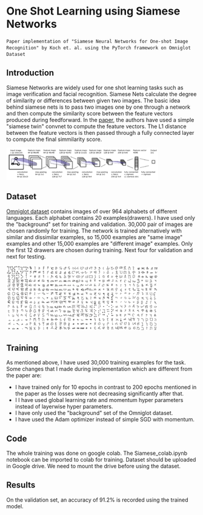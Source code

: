 # One Shot Learning using Siamese Networks

`Paper implementation of "Siamese Neural Networks for One-shot Image Recognition" by Koch et. al. using the PyTorch framework on Omniglot Dataset`

## Introduction 

Siamese Networks are widely used for one shot learning tasks such as image verification and facial recognition. Siamese Nets calculate the degree of similarity or differences between given two images. The basic idea behind siamese nets is to pass two images one by one through a network and then compute the similarity score between the feature vectors produced during feedforward. In the [paper](https://www.cs.cmu.edu/~rsalakhu/papers/oneshot1.pdf), the authors have used a simple "siamese twin" convnet to compute the feature vectors. The L1 distance between the feature vectors is then passed through a fully connected layer to compute the final simmilarity score.

<img src="Images/siamese_model.png" width="400" />

## Dataset 

[Omniglot dataset](https://github.com/brendenlake/omniglot) contains images of over 964 alphabets of different languages. Each alphabet contains 20 examples(drawers). I have used only the "background" set for training and validation. 30,000 pair of images are chosen randomly for training. The network is trained alternatively with similar and dissimilar examples, so 15,000 examples are "same image" examples and other 15,000 examples are "different image" examples. Only the first 12 drawers are chosen during training. Next four for validation and next for testing.

<img src="Images/omniglot.jpg" width="400" />

## Training

As mentioned above, I have used 30,000 training examples for the task. Some changes that I made during implementation which are different from the paper are:

- I have trained only for 10 epochs in contrast to 200 epochs mentioned in the paper as the losses were not decreasing significantly after that.
- I I have used global learning rate and momentum hyper parameters instead of layerwise hyper parameters.
- I have only used the "background" set of the Omniglot dataset.
- I have used the Adam optimizer instead of simple SGD with momentum.

## Code

The whole training was done on google colab. The Siamese_colab.ipynb notebook can be imported to colab for training. Dataset should be uploaded in Google drive. We need to mount the drive before using the dataset. 

## Results

On the validation set, an accuracy of 91.2% is recorded using the trained model. 
